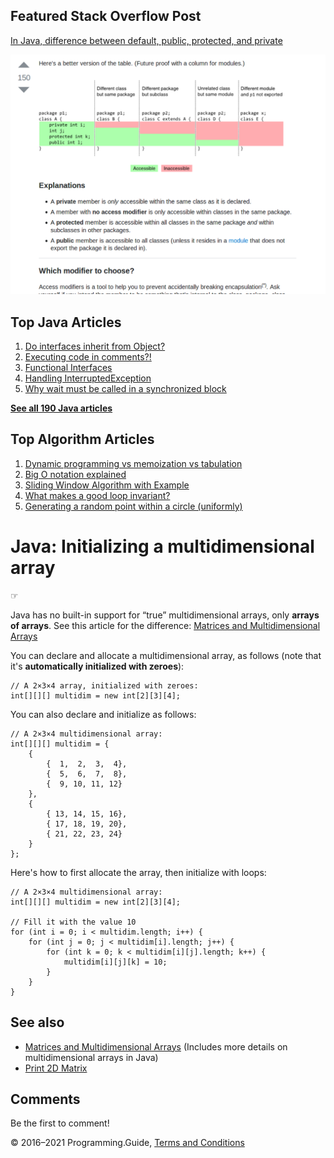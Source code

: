 



## Featured Stack Overflow Post

[In Java, difference between default, public, protected, and private](https://stackoverflow.com/a/33627846/276052)

[<img src="../images/so-featured-33627846.png" alt="StackOverflow screenshot thumbnail" class="screenshot" />](https://stackoverflow.com/a/33627846/276052)



## Top Java Articles

1.  [Do interfaces inherit from Object?](do-interfaces-inherit-from-object.html)
2.  [Executing code in comments?!](executing-code-in-comments.html)
3.  [Functional Interfaces](functional-interfaces.html)
4.  [Handling InterruptedException](handling-interrupted-exceptions.html)
5.  [Why wait must be called in a synchronized block](why-wait-must-be-in-synchronized.html)

[**See all 190 Java articles**](index.html)

## Top Algorithm Articles

1.  [Dynamic programming vs memoization vs tabulation](../dynamic-programming-vs-memoization-vs-tabulation.html)
2.  [Big O notation explained](../big-o-notation-explained.html)
3.  [Sliding Window Algorithm with Example](../sliding-window-example.html)
4.  [What makes a good loop invariant?](../what-makes-a-good-loop-invariant.html)
5.  [Generating a random point within a circle (uniformly)](../random-point-within-circle.html)

# Java: Initializing a multidimensional array

☞

Java has no built-in support for “true” multidimensional arrays, only **arrays of arrays**. See this article for the difference: [Matrices and Multidimensional Arrays](matrices-and-multidimensional-arrays.html)

You can declare and allocate a multidimensional array, as follows (note that it's **automatically initialized with zeroes**):

    // A 2×3×4 array, initialized with zeroes:
    int[][][] multidim = new int[2][3][4];

You can also declare and initialize as follows:

    // A 2×3×4 multidimensional array:
    int[][][] multidim = {
        {
            {  1,  2,  3,  4},
            {  5,  6,  7,  8},
            {  9, 10, 11, 12}
        },
        {
            { 13, 14, 15, 16},
            { 17, 18, 19, 20},
            { 21, 22, 23, 24}
        }
    };

Here's how to first allocate the array, then initialize with loops:

    // A 2×3×4 multidimensional array:
    int[][][] multidim = new int[2][3][4];

    // Fill it with the value 10
    for (int i = 0; i < multidim.length; i++) {
        for (int j = 0; j < multidim[i].length; j++) {
            for (int k = 0; k < multidim[i][j].length; k++) {
                multidim[i][j][k] = 10;
            }
        }
    }

## See also

- [Matrices and Multidimensional Arrays](matrices-and-multidimensional-arrays.html) (Includes more details on multidimensional arrays in Java)
- [Print 2D Matrix](print-2d-matrix.html)

## Comments

Be the first to comment!

© 2016–2021 Programming.Guide, [Terms and Conditions](../terms-and-conditions.html)
